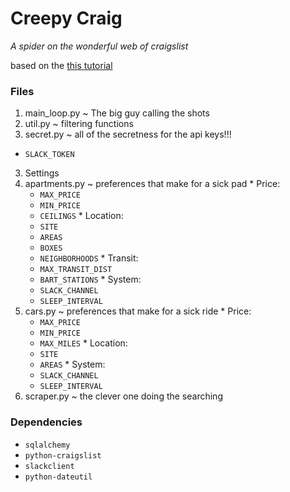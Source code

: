 # Creepy Craig
_A spider on the wonderful web of craigslist_

based on the [this tutorial](https://www.dataquest.io/blog/apartment-finding-slackbot/)

### Files

1. main_loop.py ~ The big guy calling the shots
2. util.py ~ filtering functions
3. secret.py ~ all of the secretness for the api keys!!!
  * `SLACK_TOKEN`
3. Settings
  1. apartments.py ~ preferences that make for a sick pad
    * Price:
      * `MAX_PRICE`
      * `MIN_PRICE`
      * `CEILINGS`
    * Location:
      * `SITE`
      * `AREAS`
      * `BOXES`
      * `NEIGHBORHOODS`
    * Transit:
      * `MAX_TRANSIT_DIST`
      * `BART_STATIONS`
    * System:
      * `SLACK_CHANNEL`
      * `SLEEP_INTERVAL`
  2. cars.py ~ preferences that make for a sick ride
    * Price:
      * `MAX_PRICE`
      * `MIN_PRICE`
      * `MAX_MILES`
    * Location:
      * `SITE`
      * `AREAS`
    * System:
      * `SLACK_CHANNEL`
      * `SLEEP_INTERVAL`
4. scraper.py ~ the clever one doing the searching

### Dependencies

* `sqlalchemy`
* `python-craigslist`
* `slackclient`
* `python-dateutil`
